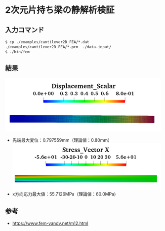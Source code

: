 # 2次元片持ち梁の静解析検証

## 入力コマンド
```
$ cp ./examples/cantilever2D_FEA/*.dat ./examples/cantilever2D_FEA/*.prm  ./data-input/
$ ./bin/fem
```

## 結果
![変位](displacement.png) 
- 先端最大変位：0.797559mm（理論値：0.80mm）
![x方向応力](stress.png) 
- x方向応力最大値：55.7126MPa（理論値：60.0MPa)

## 参考
- https://www.fem-vandv.net/m12.html